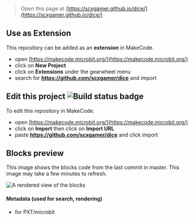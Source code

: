 
> Open this page at [https://scxgamer.github.io/dice/](https://scxgamer.github.io/dice/)

## Use as Extension

This repository can be added as an **extension** in MakeCode.

* open [https://makecode.microbit.org/](https://makecode.microbit.org/)
* click on **New Project**
* click on **Extensions** under the gearwheel menu
* search for **https://github.com/scxgamer/dice** and import

## Edit this project ![Build status badge](https://github.com/scxgamer/dice/workflows/MakeCode/badge.svg)

To edit this repository in MakeCode.

* open [https://makecode.microbit.org/](https://makecode.microbit.org/)
* click on **Import** then click on **Import URL**
* paste **https://github.com/scxgamer/dice** and click import

## Blocks preview

This image shows the blocks code from the last commit in master.
This image may take a few minutes to refresh.

![A rendered view of the blocks](https://github.com/scxgamer/dice/raw/master/.github/makecode/blocks.png)

#### Metadata (used for search, rendering)

* for PXT/microbit
<script src="https://makecode.com/gh-pages-embed.js"></script><script>makeCodeRender("{{ site.makecode.home_url }}", "{{ site.github.owner_name }}/{{ site.github.repository_name }}");</script>
